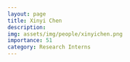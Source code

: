 ```yaml
---
layout: page
title: Xinyi Chen
description: 
img: assets/img/people/xinyichen.png
importance: 51
category: Research Interns
---
```


